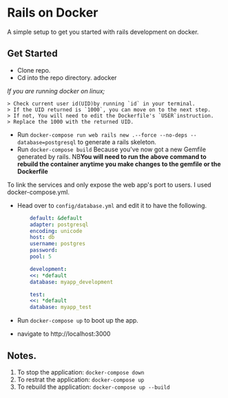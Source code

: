 # Rails on Docker

A simple setup to get you started with rails development on docker.

## Get Started

- Clone repo.
- Cd into the repo directory. adocker

*If you are running docker on linux;*

    > Check current user id(UID)by running `id` in your terminal.
    > If the UID returned is `1000`, you can move on to the next step.
    > If not, You will need to edit the Dockerfile's `USER`instruction.
    > Replace the 1000 with the returned UID.

- Run `docker-compose run web rails new .--force --no-deps --database=postgresql` to generate a rails skeleton.
- Run `docker-compose build` Because you've now got a new Gemfile generated by rails.
  NB**You will need to run the above command to rebuild the container anytime you make changes to the gemfile or the Dockerfile**

To link the services and only expose the web app's port to users. I used docker-compose.yml.

- Head over to `config/database.yml` and edit it to have the following.
    ```yml
        default: &default
        adapter: postgresql
        encoding: unicode
        host: db
        username: postgres
        password:
        pool: 5

        development:
        <<: *default
        database: myapp_development

        test:
        <<: *default
        database: myapp_test
    ```
  
- Run `docker-compose up` to boot up the app.
- navigate to http://localhost:3000

## Notes.

1. To stop the application:
   `docker-compose down`
2. To restrat the application:
   `docker-compose up`
3. To rebuild the application:
   `docker-compose up --build`

